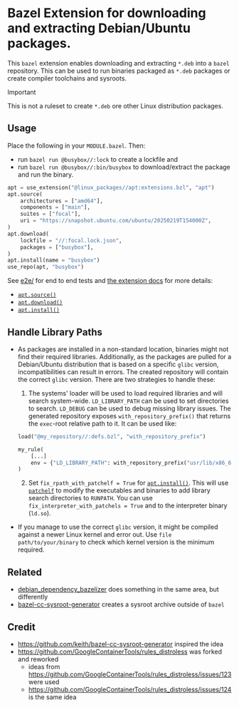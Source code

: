 # Bazel Extension for downloading and extracting Debian/Ubuntu packages.

This `bazel` extension enables downloading and extracting `*.deb` into a `bazel`
repository. This can be used to run binaries packaged as `*.deb` packages or
create compiler toolchains and sysroots.

> [!IMPORTANT]
> This is not a ruleset to create `*.deb` ore other Linux distribution packages.

## Usage

Place the following in your `MODULE.bazel`. Then:

- run `bazel run @busybox//:lock` to create a lockfile and
- run `bazel run @busybox//:bin/busybox` to download/extract the package and run the binary.

```py
apt = use_extension("@linux_packages//apt:extensions.bzl", "apt")
apt.source(
    architectures = ["amd64"],
    components = ["main"],
    suites = ["focal"],
    uri = "https://snapshot.ubuntu.com/ubuntu/20250219T154000Z",
)
apt.download(
    lockfile = "//:focal.lock.json",
    packages = ["busybox"],
)
apt.install(name = "busybox")
use_repo(apt, "busybox")
```

See [e2e/](e2e/README.md) for end to end tests and
[the extension docs](docs/extensions.md) for more details:

- [`apt.source()`](docs/extensions.md#source)
- [`apt.download()`](docs/extensions.md#download)
- [`apt.install()`](docs/extensions.md#install)

## Handle Library Paths

- As packages are installed in a non-standard location, binaries might not
  find their required libraries. Additionally, as the packages are pulled for
  a Debian/Ubuntu distribution that is based on a specific `glibc` version,
  incompatibilities can result in errors. The created repository will contain
  the correct `glibc` version. There are two strategies to handle these:

  1. The systems' loader will be used to load required libraries and will search
     system-wide. `LD_LIBRARY_PATH` can be used to set directories to search.
     `LD_DEBUG` can be used to debug missing library issues. The generated
     repository exposes `with_repository_prefix()` that returns the `exec`-root
     relative path to it. It can be used like:

  ```py
  load("@my_repository//:defs.bzl", "with_repository_prefix")

  my_rule(
      [...]
      env = {"LD_LIBRARY_PATH": with_repository_prefix("usr/lib/x86_64-linux-gnu")},
  )
  ```

  2. Set `fix_rpath_with_patchelf = True` for
     [`apt.install()`](docs/extensions.md#install). This will use
     [`patchelf`](https://github.com/NixOS/patchelf) to modify the executables
     and binaries to add library search directories to `RUNPATH`. You can use
     `fix_interpreter_with_patchels = True` and to the interpreter binary
     (`ld.so`).

- If you manage to use the correct `glibc` version, it might be compiled against
  a newer Linux kernel and error out. Use `file path/to/your/binary` to check
  which kernel version is the minimum required.

## Related

- [debian_dependency_bazelizer](https://github.com/shabanzd/debian_dependency_bazelizer)
  does something in the same area, but differently
- [bazel-cc-sysroot-generator](https://github.com/keith/bazel-cc-sysroot-generator)
  creates a sysroot archive outside of `bazel`

## Credit

- https://github.com/keith/bazel-cc-sysroot-generator inspired the idea
- https://github.com/GoogleContainerTools/rules_distroless was forked and reworked
  - ideas from https://github.com/GoogleContainerTools/rules_distroless/issues/123 were used
  - https://github.com/GoogleContainerTools/rules_distroless/issues/124 is the same idea
